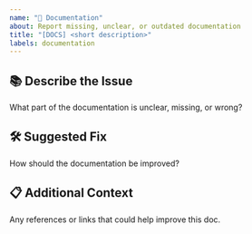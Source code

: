 ```yaml
---
name: "📄 Documentation"
about: Report missing, unclear, or outdated documentation
title: "[DOCS] <short description>"
labels: documentation
---
```


## 📚 Describe the Issue
What part of the documentation is unclear, missing, or wrong?

## 🛠 Suggested Fix
How should the documentation be improved?

## 📋 Additional Context
Any references or links that could help improve this doc.
